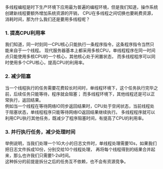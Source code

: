 多线程编程是时下生产环境下应用最为普遍的编程环境，但是我们知道，操作系统创建新线程要额外增加系统资源的开销，
CPU在多线程之间切换也要耗费资源，消耗时间，那为什么我们还是要用多线程呢？
### 1. 提高CPU利用率
我们知道，同一时刻同一CPU核心只能执行一条程序指令，这条程序指令当然只能来自于一个线程。
现代服务器基本上都采用多核CPU，单线程程序在同一时间点只能使用多核CPU的一个核心，其他核心处于闲置状态，
而多线程程序可以同时使用多个CPU核心，提高CPU的利用率。
### 2. 减少阻塞
当一个线程执行的任务需要花费较长时间时，单线程环境下，这个任务执行完毕之前，后续任务只能等待，程序就会阻塞；
而多线程环境下，其他线程还是可以正常执行，返回结果。    
例如当一个线程在等待网络IO同步返回结果时，CPU处于空闲状态，当前线程处于阻塞状态，单线程程序只能等待网络IO返回结果继续执行。
多线程程序就可以利用CPU执行其他任务，既减少了程序阻塞时间，有提高了CPU的利用率。
### 3. 并行执行任务，减少处理时间
举例说明，当我们处理一个1G大小的日志文件时，单线程处理需要10s，如果我们把日志文件拆成10份，分别交给10个线程处理，
再将每个线程得到的结果合并起来，那么也许我们只需要1-2s时间。    
这种拆分的前提是拆分之后的任务互不依赖，也不会有资源竞争。
